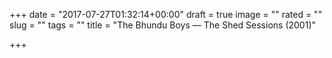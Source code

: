 +++
date = "2017-07-27T01:32:14+00:00"
draft = true
image = ""
rated = ""
slug = ""
tags = ""
title = "The Bhundu Boys — The Shed Sessions (2001)"

+++
